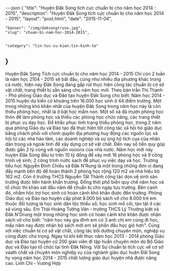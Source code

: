 ---json
{
    "title": "Huyện Đăk Song tích cực chuẩn bị cho năm học 2014 - 2015",
    "description": "Huyện Đăk Song tích cực chuẩn bị cho năm học 2014 - 2015",
    "layout": "post.html",
    "date": "2015-11-04",

    "banner": "/img/daksongtruso.jpg",
    "slug": "chuan-bi-nam-hoc-2014-2015",
   

    "category": "tin-tuc-su-kien.tin-kinh-te"
}
---
Huyện Đăk Song Tích cực chuẩn bị cho năm học 2014 - 2015
Chỉ còn 2 tuần là năm học 2104 - 2015 sẽ bắt đầu, cũng như nhiều địa phương khác trong cả nước, hiện nay Đăk Song đang gấp rút thực hiện công tác chuẩn bị cơ sở vật chất, trang thiết bị sẵn sàng cho năm học mới.
Theo bàn trần Thị Thanh - Phó phòng Giáo dục và Đăò tạo huyện Đăk Song cho biết: Năm học 2014 - 2015 huyện dự kiến có khoảng trên 16.000 học sinh ở 44 điểm trường. Một trong những khó khăn nhất của huyện Đăk Song trong năm học này là còn thiếu phòng học, nhất là ở bật học mầm non. Một số xã đã mượn phòng học thôn để làm phòng học và thiếu các phòng học chức năng, các trang thiết bị phục vụ dạy học.
Để khắc phục tình trạng thiếu phòng học, trong 2 năm qua phòng Giáo dụ và Đào tạo đã thực hiện tốt công tác xã hội hó giáo dục bằng chách phối với chinh quyền địa phương huy động các nguồn lực xã hội từ các nhà hảo tâm, các doanh nghiệp và sự ủng hộ tích cụa của nhân dân trong và ngoài tỉnh để xây dựng cơ sở vật chất. Đến nay số tiền quy góp được gần 2 tỷ cùng với nguồn vooons của nhà nước. Năm học mới này huyện Đăk Song đầu tư trên 10 tỷ đồng để xây mới 16 phòng học và 9 công trình vệ sinh; 2 công trình nước sạch để phục vụ việc dạy và học.
Trường tiểu học Nguyễn Đình Chiểu xã Đăk N'Rung là một trong những đơn vị đang đẩy mạnh tiến độ để hoàn thành 2 phòng học rộng 120 m2 và nhà hiệu bộ 162 m2.
Còn ở trường THCS Nguyễn Tất Thành công tác dọn vệ sinh sân trường được tiến hành khẩn trương. Đồng thời phổ biến quy chế năm học và tổ chức thi khảo sát đầu năm để chuẩn bị cho ngày tựu trường.
Bên cạnh đó, nhằm hôc trợ học sinh có hoàn cảnh khó khăn được đến trường. Phòng Giáo dục và Đào tạo huyện cấp phát 8.000 bộ sách vở cho 8.000 trẻ em thuộc đối tượng là học sinh dân tộc thiểu số; học sinh mồ côi, tàn tật ở các xã vùng sâu. Em Thái Hoàng Tường Vân - trường THCS Lý Thường kiệt xã Đăk N'Drung một trong những học sinh có hoàn cảnh khó khăn được nhận sách vở cho biết: "năm học này gia đình em có 3 anh chị em cùng đi học, mấy năm nay được nhận bộ sách mới em sẽ phấn đấu học giỏ hơn".
Cùng với việc chuẩn bị cơ sở vật chất, công tác bồi dưỡng chuyên môn, nghiệp vụ cũng được chú trọng. Ngay từ khi kết thúc năm học 2013 - 2014 phòng Giáo dục và Đào tạo huyện cử 200 giáo viên đi tập huấn chuyên môn do Bộ Giáo dục và Đào tạo tổ chức tại tỉnh Đăk Nông.
Với Sự chuẩn bị tích cực về cơ sở vaath chất và chuyên môn nghiệp vụ của nghành giáo dục huện Đăl Song hy vọng năm học 2014 - 2015 chất lượng giáo dục huyện nhà được nâng cao.
Linh Chi - Vương Hợp